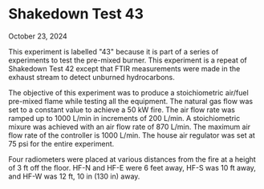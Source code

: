 # Shakedown Test 43

October 23, 2024

This experiment is labelled "43"  because it is part of a series of experiments to test the pre-mixed burner. This experiment is a repeat of Shakedown Test 42 except that FTIR measurements were made in the exhaust stream to detect unburned hydrocarbons.

The objective of this experiment was to produce a stoichiometric air/fuel pre-mixed flame while testing all the equipment. The natural gas flow was set to a constant value to achieve a 50 kW fire. The air flow rate was ramped up to 1000 L/min in increments of 200 L/min. A stoichiometric mixure was achieved with an air flow rate of 870 L/min. The maximum air flow rate of the controller is 1000 L/min. The house air regulator was set at 75 psi for the entire experiment.

Four radiometers were placed at various distances from the fire at a height of 3 ft off the floor. HF-N and HF-E were 6 feet away, HF-S was 10 ft away, and HF-W was 12 ft, 10 in (130 in) away.
